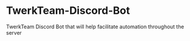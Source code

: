 # TwerkTeam-Discord-Bot
TwerkTeam Discord Bot that will help facilitate automation throughout the server
